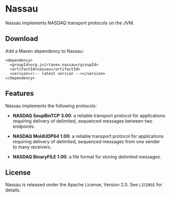 Nassau
======

Nassau implements NASDAQ transport protocols on the JVM.


Download
--------

Add a Maven dependency to Nassau:

    <dependency>
      <groupId>org.jvirtanen.nassau</groupId>
      <artifactId>nassau</artifactId>
      <version><!-- latest version --></version>
    </dependency>


Features
--------

Nassau implements the following protocols:

  - **NASDAQ SoupBinTCP 3.00**: a reliable transport protocol for applications
    requiring delivery of delimited, sequenced messages between two endpoints.

  - **NASDAQ MoldUDP64 1.00**: a reliable transport protocol for applications
    requiring delivery of delimited, sequenced messages from one sender to
    many receivers.

  - **NASDAQ BinaryFILE 1.00**: a file format for storing delimited messages.


License
-------

Nassau is released under the Apache License, Version 2.0. See `LICENSE` for
details.
